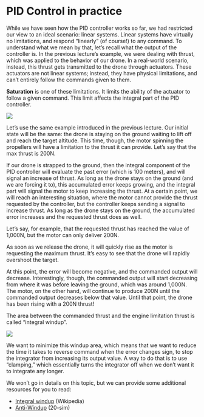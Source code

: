 # PID Control in practice

While we have seen how the PID controller works so far, we had restricted our view to an ideal scenario: linear systems. Linear systems have virtually no limitations, and respond “linearly” (of course!) to any command. To understand what we mean by that, let’s recall what the output of the controller is. In the previous lecture’s example, we were dealing with thrust, which was applied to the behavior of our drone. In a real-world scenario, instead, this thrust gets transmitted to the drone through actuators. These actuators are not linear systems; instead, they have physical limitations, and can’t entirely follow the commands given to them.

**Saturation** is one of these limitations. It limits the ability of the actuator to follow a given command. This limit affects the integral part of the PID controller.

![](22.%20Example%20-%201.png)

Let’s use the same example introduced in the previous lecture. Our initial state will be the same: the drone is staying on the ground waiting to lift off and reach the target altitude. This time, though, the motor spinning the propellers will have a limitation to the thrust it can provide. Let’s say that the max thrust is 200N.

If our drone is strapped to the ground, then the integral component of the PID controller will evaluate the past error (which is 100 meters), and will signal an increase of thrust. As long as the drone stays on the ground (and we are forcing it to), this accumulated error keeps growing, and the integral part will signal the motor to keep increasing the thrust. At a certain point, we will reach an interesting situation, where the motor cannot provide the thrust requested by the controller, but the controller keeps sending a signal to increase thrust. As long as the drone stays on the ground, the accumulated error increases and the requested thrust does as well.

Let’s say, for example, that the requested thrust has reached the value of 1,000N, but the motor can only deliver 200N.

As soon as we release the drone, it will quickly rise as the motor is requesting the maximum thrust. It’s easy to see that the drone will rapidly overshoot the target.

At this point, the error will become negative, and the commanded output will decrease. Interestingly, though, the commanded output will start decreasing from where it was before leaving the ground, which was around 1,000N. The motor, on the other hand, will continue to produce 200N until the commanded output decreases below that value. Until that point, the drone has been rising with a 200N thrust!

The area between the commanded thrust and the engine limitation thrust is called “integral windup”.

![](22.%20Example%20-%202.png)

We want to minimize this windup area, which means that we want to reduce the time it takes to reverse command when the error changes sign, to stop the integrator from increasing its output value. A way to do that is to use “clamping,” which essentially turns the integrator off when we don’t want it to integrate any longer.

We won’t go in details on this topic, but we can provide some additional resources for you to read:

- [Integral windup](https://en.wikipedia.org/wiki/Integral_windup) (Wikipedia)
- [Anti-Windup](http://www.20sim.com/webhelp/library_signal_control_pid_control_antiwindup.php) (20-sim)